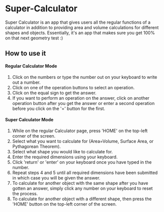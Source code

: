 # Super-Calculator
Super Calculator is an app that gives users all the regular functions of a  calculator in addition to providing area and volume calculations 
for different shapes and objects. Essentially, it's an app that makes sure you get 100% on that next geometry test :)

## How to use it
#### Regular Calculator Mode
1. Click on the numbers or type the number out on your keyboard to write out a number.
2. Click on one of the operation buttons to select an operation. 
3. Click on the equal sign to get the answer. 
4. If you want to perform an operation on the answer, click on another operation button after you get the answer or enter a second operation before you click on the '=' button for the first. 

#### Super Calculator Mode
1. While on the regular Calculator page, press 'HOME' on the top-left corner of the screen. 
2. Select what you want to calculate for (Area=Volume, Surface Area, or Pythagorean Theorem).
3. Select what shape you would like to calculate for.
4. Enter the required dimensions using your keyboard.
5. Click 'return' or 'enter' on your keyboard once you have typed in the number. 
6. Repeat steps 4 and 5 until all required dimensions have been submitted in which case you will be given the answer. 
7. To calculate for another object with the same shape after you have gotten an answer, simply click any number on your keyboard to reset the process.
8. To calculate for another object with a different shape, then press the 'HOME' button on the top-left corner of the screen. 



